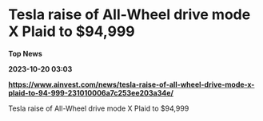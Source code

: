 # Tesla raise of All-Wheel drive mode X Plaid to $94,999
**Top News**

**2023-10-20 03:03**

**https://www.ainvest.com/news/tesla-raise-of-all-wheel-drive-mode-x-plaid-to-94-999-231010006a7c253ee203a34e/**

Tesla raise of All-Wheel drive mode X Plaid to $94,999